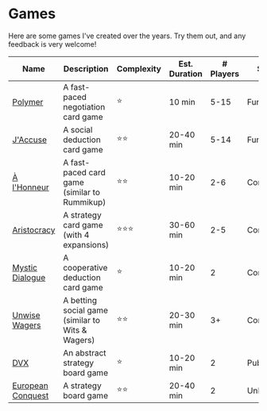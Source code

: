 # Games

Here are some games I've created over the years. Try them out, and any feedback is very welcome!

| Name                                               | Description                                      | Complexity | Est. Duration | # Players | Status     | Release Date   | 
|----------------------------------------------------|--------------------------------------------------|------------|--------------|-----------|------------|----------------|
| [Polymer](Polymer/README.md)                       | A fast-paced negotiation card game               | ⭐️         | 10 min       | 5-15      | Functional | September 2023 |
| [J'Accuse](JAccuse/README.md)                      | A social deduction card game                     | ⭐️⭐️       | 20-40 min    | 5-14      | Functional | Spring 2023    |
| [À l'Honneur](À%20l'Honneur/README.md)             | A fast-paced card game (similar to Rummikup)     | ⭐️⭐️       | 10-20 min    | 2-6       | Completed  | December 2022  |
| [Aristocracy](Aristocracy/README.md)               | A strategy card game (with 4 expansions)         | ⭐️⭐️⭐️️    | 30-60 min    | 2-5       | Completed  | Summer 2018    |
| [Mystic Dialogue](Mystic%20Dialogue/README.md)     | A cooperative deduction card game                | ⭐️         | 10-20 min    | 2         | Completed  | February 2022  |
| [Unwise Wagers](Unwise%20Wagers/README.md)         | A betting social game (similar to Wits & Wagers) | ⭐️⭐️       | 20-30 min    | 3+        | Completed  | March 2023     |
| [DVX](DVX/README.md)                               | An abstract strategy board game                  | ⭐️         | 10-20 min    | 2         | Published  | April 2015     |
| [European Conquest](European%20Conquest/README.md) | A strategy board game                            | ⭐️⭐️      | 20-40 min    | 2         | Unbalanced | Spring 2012    |



